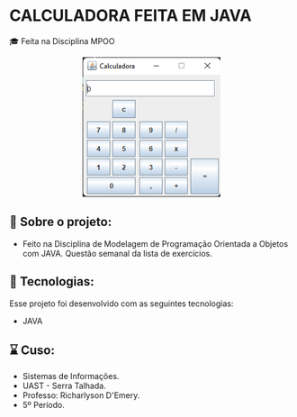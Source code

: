 # CALCULADORA FEITA EM JAVA

🎓 Feita na Disciplina MPOO

<p align="center">
  <img alt="GitHub language" count src=https://github.com/LucasGabryellll/Calculadora/blob/master/imageCalculator/imageCalculadora.PNG>

## 💭 Sobre o projeto:
  - Feito na Disciplina de Modelagem de Programação Orientada a Objetos com JAVA.
  Questão semanal da lista de exercícios.
 
## 🚀 Tecnologias:
  Esse projeto foi desenvolvido com as seguintes tecnologias:
   - JAVA

  
## ⌛ Cuso:
 - Sistemas de Informações.
 - UAST - Serra Talhada.
 - Professo: Richarlyson D'Emery.
 - 5º Período.
